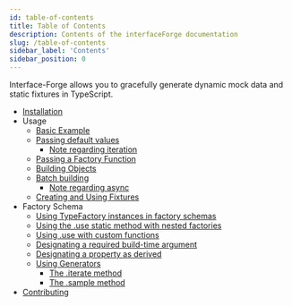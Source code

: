 ```yaml
---
id: table-of-contents
title: Table of Contents
description: Contents of the interfaceForge documentation
slug: /table-of-contents
sidebar_label: 'Contents'
sidebar_position: 0
---
```


Interface-Forge allows you to gracefully generate dynamic mock data and static fixtures in TypeScript.

-   [Installation](./1-installation.md)
-   Usage
    -   [Basic Example](./2-Usage/1-basic-example.md)
    -   [Passing default values](./2-Usage/2-passing-default-values.md)
        -   [Note regarding iteration](./2-Usage/2-passing-default-values.md#note-regarding-iteration)
    -   [Passing a Factory Function](./2-Usage/3-passing-a-factory-function.md)
    -   [Building Objects](./2-Usage/4-building-objects.md)
    -   [Batch building](./2-Usage/5-batch-building.md)
        -   [Note regarding async](./2-Usage/5-batch-building.md#note-regarding-async)
    -   [Creating and Using Fixtures](./2-Usage/6-creating-and-using-fixtures.md)
-   Factory Schema
    -   [Using TypeFactory instances in factory schemas](./3-Schema/1-using-typefactory-instances.md)
    -   [Using the .use static method with nested factories](./3-Schema/2-using-use-with-nested-factories.md)
    -   [Using .use with custom functions](./3-Schema/3-using-use-with-custom-functions.md)
    -   [Designating a required build-time argument](./3-Schema/4-designating-a-required-build-time-argument.md)
    -   [Designating a property as derived](./3-Schema/5-designating-a-property-as-derived.md)
    -   [Using Generators](./3-Schema/6-using-generators.md)
        -   [The .iterate method](./3-Schema/6-using-generators.md#the-iterate-method)
        -   [The .sample method](./3-Schema/6-using-generators.md#the-sample-method)
-   [Contributing](./4-contributing.md)
